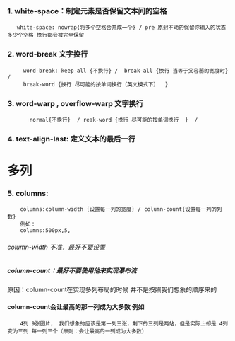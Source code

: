 ### 1. white-space：制定元素是否保留文本间的空格
       white-space: nowrap{将多个空格合并成一个} / pre 原封不动的保留你输入的状态 多少个空格 换行都会被完全保留

### 2. word-break  文字换行
         word-break: keep-all {不换行} /  break-all {换行 当等于父容器的宽度时}   /
         break-word {换行 尽可能的按单词换行（英文模式下）  }
### 3. word-warp , overflow-warp    文字换行
           normal{不换行}  / reak-word {换行 尽可能的按单词换行  }  /

### 4. text-align-last: 定义文本的最后一行
       
# 多列
###    5.  columns:
        columns:column-width {设置每一列的宽度} / column-count{设置每一列的列数}
        例如：
        columns:500px,5,
######   column-width 不准，最好不要设置
#####     column-count：最好不要使用他来实现瀑布流  
原因：column-count在实现多列布局的时候 并不是按照我们想象的顺序来的
####  column-count会让最高的那一列成为大多数 例如
        4列 9张图片， 我们想象的应该是第一列三张，剩下的三列是两站，但是实际上却是 4列变为三列 每一列三个（原则：会让最高的一列成为大多数）
